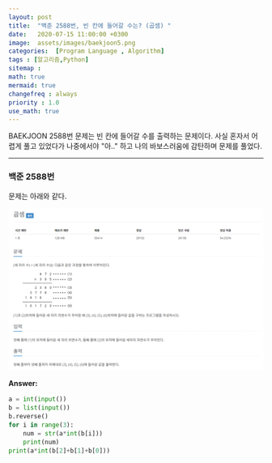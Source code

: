 ```yaml
---
layout: post
title:  "백준 2588번, 빈 칸에 들어갈 수는? (곱셈) "
date:   2020-07-15 11:00:00 +0300
image:  assets/images/baekjoon5.png
categories:  [Program Language , Algorithm]
tags : [알고리즘,Python]
sitemap :
math: true
mermaid: true
changefreq : always
priority : 1.0
use_math: true
---
```



BAEKJOON 2588번 문제는 빈 칸에 들어갈 수를 출력하는 문제이다. 사실 혼자서 어렵게 풀고 있었다가 나중에서야 "아.." 하고 나의 바보스러움에 감탄하며 문제를 풀었다. 


----------

### 백준 2588번 

문제는 아래와 같다.

<center><img src="../assets/images/baekjoon5.png" ></center>

**Answer:**

```python 
a = int(input())
b = list(input())
b.reverse()
for i in range(3):
    num = str(a*int(b[i]))
    print(num)
print(a*int(b[2]+b[1]+b[0]))
```
